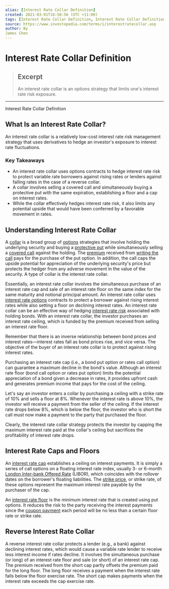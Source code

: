 ```yaml
---
alias: [Interest Rate Collar Definition]
created: 2021-03-01T16:58:56 (UTC +11:00)
tags: [Interest Rate Collar Definition, Interest Rate Collar Definition]
source: https://www.investopedia.com/terms/i/interestratecollar.asp
author: By
James Chen
---
```


# Interest Rate Collar Definition

> ## Excerpt
> An interest rate collar is an options strategy that limits one's interest rate risk exposure.

---

Interest Rate Collar Definition
## What Is an Interest Rate Collar?

An interest rate collar is a relatively low-cost interest rate risk management strategy that uses derivatives to hedge an investor's exposure to interest rate fluctuations.

### Key Takeaways

-   An interest rate collar uses options contracts to hedge interest rate risk to protect variable rate borrowers against rising rates or lenders against falling rates in the case of a reverse collar.
-   A collar involves selling a covered call and simultaneously buying a protective put with the same expiration, establishing a floor and a cap on interest rates.
-   While the collar effectively hedges interest rate risk, it also limits any potential upside that would have been conferred by a favorable movement in rates.

## Understanding Interest Rate Collar

A [collar](https://www.investopedia.com/terms/c/collar.asp) is a broad group of [options](https://www.investopedia.com/terms/o/optionscontract.asp) strategies that involve holding the underlying security and buying a [protective put](https://www.investopedia.com/terms/p/protective-put.asp) while simultaneously selling a [covered call](https://www.investopedia.com/terms/c/coveredcall.asp) against the holding. The [premium](https://www.investopedia.com/terms/o/option-premium.asp) received from [writing the call](https://www.investopedia.com/terms/w/writing-an-option.asp) pays for the purchase of the put option. In addition, the call caps the upside potential for appreciation of the underlying security's price but protects the hedger from any adverse movement in the value of the security. A type of collar is the interest rate collar.

Essentially, an interest rate collar involves the simultaneous purchase of an interest rate cap and sale of an interest rate floor on the same index for the same maturity and notional principal amount. An interest rate collar uses [interest rate options](https://www.investopedia.com/terms/i/interest-rate-derivative.asp) contracts to protect a borrower against rising interest rates while also setting a floor on declining interest rates. An interest rate collar can be an effective way of hedging [interest rate risk](https://www.investopedia.com/terms/i/interestraterisk.asp) associated with holding bonds. With an interest rate collar, the investor purchases an interest rate ceiling, which is funded by the premium received from selling an interest rate floor.

Remember that there is an inverse relationship between bond prices and interest rates—interest rates fall as bond prices rise, and vice versa. The objective of the buyer of an interest rate collar is to protect against rising interest rates.

Purchasing an interest rate cap (i.e., a bond put option or rates call option) can guarantee a maximum decline in the bond's value. Although an interest rate floor (bond call option or rates put option) limits the potential appreciation of a bond given a decrease in rates, it provides upfront cash and generates premium income that pays for the cost of the ceiling.

Let's say an investor enters a collar by purchasing a ceiling with a strike rate of 10% and sells a floor at 8%. Whenever the interest rate is above 10%, the investor will receive a payment from the seller of the ceiling. If the interest rate drops below 8%, which is below the floor, the investor who is short the call must now make a payment to the party that purchased the floor.

Clearly, the interest rate collar strategy protects the investor by capping the maximum interest rate paid at the collar's ceiling but sacrifices the profitability of interest rate drops.

## Interest Rate Caps and Floors

An [interest rate cap](https://www.investopedia.com/terms/i/capstructure.asp) establishes a ceiling on interest payments. It is simply a series of call options on a floating interest rate index, usually 3- or 6-month [London Inter-bank Offered Rate](https://www.investopedia.com/terms/l/libor.asp) (LIBOR), which coincides with the rollover dates on the borrower's floating liabilities. The [strike price](https://www.investopedia.com/terms/s/strikeprice.asp), or strike rate, of these options represent the maximum interest rate payable by the purchaser of the cap.

An [interest rate floor](https://www.investopedia.com/terms/i/interestratefloor.asp) is the minimum interest rate that is created using put options. It reduces the risk to the party receiving the interest payments since the [coupon payment](https://www.investopedia.com/terms/c/coupon.asp) each period will be no less than a certain floor rate or strike rate.

## Reverse Interest Rate Collar

A reverse interest rate collar protects a lender (e.g., a bank) against declining interest rates, which would cause a variable rate lender to receive less interest income if rates decline. It involves the simultaneous purchase (or long) of an interest rate floor and sale (or short) of an interest rate cap. The premium received from the short cap partly offsets the premium paid for the long floor. The long floor receives a payment when the interest rate falls below the floor exercise rate. The short cap makes payments when the interest rate exceeds the cap exercise rate.
